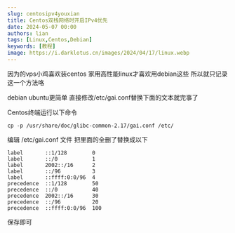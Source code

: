 ```yaml
---
slug: centosipv4youxian
title: Centos双栈网络时开启IPv4优先
date: 2024-05-07 00:00
authors: lian
tags: [Linux,Centos,Debian]
keywords: [教程]
image: https://i.darklotus.cn/images/2024/04/17/linux.webp
---
```


因为的vps小鸡喜欢装centos 家用高性能linux才喜欢用debian这些 所以就只记录这一个方法咯

debian ubuntu更简单 直接修改/etc/gai.conf替换下面的文本就完事了

<!-- truncate -->

Centos终端运行以下命令

```
cp -p /usr/share/doc/glibc-common-2.17/gai.conf /etc/
```

编辑 /etc/gai.conf 文件 把里面的全删了替换成以下

```
label       ::1/128        0
label       ::/0           1
label       2002::/16      2
label       ::/96          3
label       ::ffff:0:0/96  4
precedence  ::1/128        50
precedence  ::/0           40
precedence  2002::/16      30
precedence  ::/96          20
precedence  ::ffff:0:0/96  100
```

保存即可